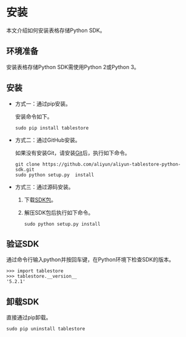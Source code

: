 # 安装

本文介绍如何安装表格存储Python SDK。

## 环境准备

安装表格存储Python SDK需使用Python 2或Python 3。

## 安装

-   方式一：通过pip安装。

    安装命令如下。

    ```
    sudo pip install tablestore
    ```

-   方式二：通过GitHub安装。

    如果没有安装Git，请安装[Git](https://git-scm.com/downloads)后，执行如下命令。

    ```
    git clone https://github.com/aliyun/aliyun-tablestore-python-sdk.git
    sudo python setup.py  install              
    ```

-   方式三：通过源码安装。
    1.  下载[SDK包](https://tablestore-doc.oss-cn-hangzhou.aliyuncs.com/aliyun-tablestore-sdk/python/aliyun-tablestore-python-sdk-5.1.0.tar.gz)。
    2.  解压SDK包后执行如下命令。

        ```
        sudo python setup.py install       
        ```


## 验证SDK

通过命令行输入python并按回车键，在Python环境下检查SDK的版本。

```
>>> import tablestore
>>> tablestore.__version__
'5.2.1'       
```

## 卸载SDK

直接通过pip卸载。

```
sudo pip uninstall tablestore     
```

